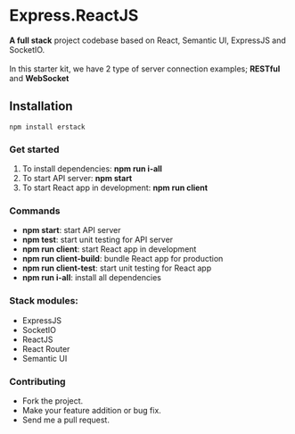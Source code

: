 # Express.ReactJS
**A full stack** project codebase based on React, Semantic UI, ExpressJS and SocketIO.
<br /><br />In this starter kit, we have 2 type of server connection examples; **RESTful** and **WebSocket**

## Installation

    npm install erstack

### Get started
1. To install dependencies: **npm run i-all**<br />
2. To start API server: **npm start**<br />
3. To start React app in development: **npm run client**

### Commands
- **npm start**: start API server
- **npm test**: start unit testing for API server
- **npm run client**: start React app in development
- **npm run client-build**: bundle React app for production
- **npm run client-test**: start unit testing for React app
- **npm run i-all**: install all dependencies

### Stack modules:
 - ExpressJS
 - SocketIO
 - ReactJS
 - React Router
 - Semantic UI
 
### Contributing  
 * Fork the project.
 * Make your feature addition or bug fix.
 * Send me a pull request.
